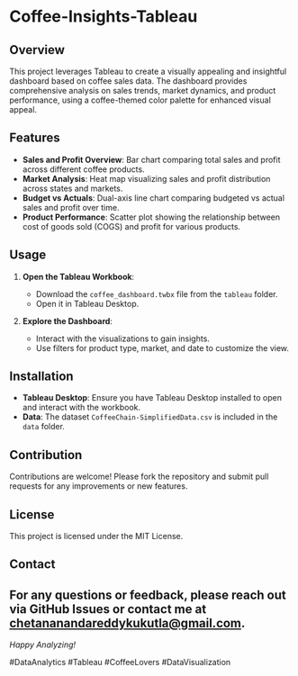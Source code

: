 # Coffee-Insights-Tableau

## Overview
This project leverages Tableau to create a visually appealing and insightful dashboard based on coffee sales data. The dashboard provides comprehensive analysis on sales trends, market dynamics, and product performance, using a coffee-themed color palette for enhanced visual appeal.
## Features
- **Sales and Profit Overview**: Bar chart comparing total sales and profit across different coffee products.
- **Market Analysis**: Heat map visualizing sales and profit distribution across states and markets.
- **Budget vs Actuals**: Dual-axis line chart comparing budgeted vs actual sales and profit over time.
- **Product Performance**: Scatter plot showing the relationship between cost of goods sold (COGS) and profit for various products.
## Usage
1. **Open the Tableau Workbook**:
   - Download the `coffee_dashboard.twbx` file from the `tableau` folder.
   - Open it in Tableau Desktop.

2. **Explore the Dashboard**:
   - Interact with the visualizations to gain insights.
   - Use filters for product type, market, and date to customize the view.
## Installation
- **Tableau Desktop**: Ensure you have Tableau Desktop installed to open and interact with the workbook.
- **Data**: The dataset `CoffeeChain-SimplifiedData.csv` is included in the `data` folder.
## Contribution
Contributions are welcome! Please fork the repository and submit pull requests for any improvements or new features.
## License
This project is licensed under the MIT License.
## Contact
For any questions or feedback, please reach out via GitHub Issues or contact me at chetananandareddykukutla@gmail.com.
---

*Happy Analyzing!*

#DataAnalytics #Tableau #CoffeeLovers #DataVisualization
